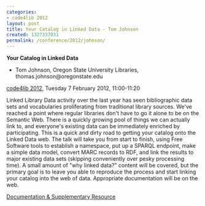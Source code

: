 ```yaml
---
categories:
- code4lib 2012
layout: post
title: Your Catalog in Linked Data - Tom Johnson
created: 1327337931
permalink: /conference/2012/johnson/
---
```

<strong>Your Catalog in Linked Data</strong>
<ul>
<li>Tom Johnson, Oregon State University Libraries, thomas.johnson@oregonstate.edu</li>
</ul>
<p><a href="/conference/2012/">code4lib 2012</a>, Tuesday 7 February 2012, 11:00-11:20</p>
<p>
Linked Library Data activity over the last year has seen bibliographic data sets and vocabularies proliferating from traditional library sources. We've reached a point where regular libraries don't have to go it alone to be on the Semantic Web. There is a quickly growing pool of things we can actually link to, and everyone's existing data can be immediately enriched by participating.
This is a quick and dirty road to getting your catalog onto the Linked Data web. The talk will take you from start to finish, using Free Software tools to establish a namespace, put up a SPARQL endpoint, make a simple data model, convert MARC records to RDF, and link the results to major existing data sets (skipping conveniently over pesky processing time). A small amount of "why linked data?" content will be covered, but the primary goal is to leave you able to reproduce the process and start linking your catalog into the web of data. Appropriate documentation will be on the web.
</p>

<p><a href="http://achelo.us/talks/marc2rdf/">Documentation & Supplementary Resource</a></p>
